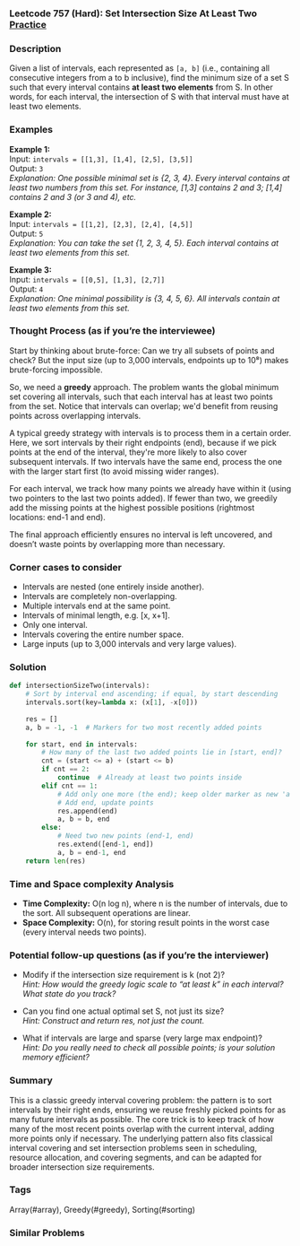 ### Leetcode 757 (Hard): Set Intersection Size At Least Two [Practice](https://leetcode.com/problems/set-intersection-size-at-least-two)

### Description  
Given a list of intervals, each represented as `[a, b]` (i.e., containing all consecutive integers from a to b inclusive), find the minimum size of a set S such that every interval contains **at least two elements** from S. In other words, for each interval, the intersection of S with that interval must have at least two elements.

### Examples  

**Example 1:**  
Input: `intervals = [[1,3], [1,4], [2,5], [3,5]]`  
Output: `3`  
*Explanation: One possible minimal set is {2, 3, 4}. Every interval contains at least two numbers from this set. For instance, [1,3] contains 2 and 3; [1,4] contains 2 and 3 (or 3 and 4), etc.*

**Example 2:**  
Input: `intervals = [[1,2], [2,3], [2,4], [4,5]]`  
Output: `5`  
*Explanation: You can take the set {1, 2, 3, 4, 5}. Each interval contains at least two elements from this set.*

**Example 3:**  
Input: `intervals = [[0,5], [1,3], [2,7]]`  
Output: `4`  
*Explanation: One minimal possibility is {3, 4, 5, 6}. All intervals contain at least two elements from this set.*

### Thought Process (as if you’re the interviewee)  
Start by thinking about brute-force: Can we try all subsets of points and check? But the input size (up to 3,000 intervals, endpoints up to 10⁸) makes brute-forcing impossible.

So, we need a **greedy** approach. The problem wants the global minimum set covering all intervals, such that each interval has at least two points from the set. Notice that intervals can overlap; we'd benefit from reusing points across overlapping intervals.

A typical greedy strategy with intervals is to process them in a certain order. Here, we sort intervals by their right endpoints (end), because if we pick points at the end of the interval, they're more likely to also cover subsequent intervals. If two intervals have the same end, process the one with the larger start first (to avoid missing wider ranges).

For each interval, we track how many points we already have within it (using two pointers to the last two points added). If fewer than two, we greedily add the missing points at the highest possible positions (rightmost locations: end-1 and end).

The final approach efficiently ensures no interval is left uncovered, and doesn’t waste points by overlapping more than necessary.

### Corner cases to consider  
- Intervals are nested (one entirely inside another).
- Intervals are completely non-overlapping.
- Multiple intervals end at the same point.
- Intervals of minimal length, e.g. [x, x+1].
- Only one interval.
- Intervals covering the entire number space.
- Large inputs (up to 3,000 intervals and very large values).

### Solution

```python
def intersectionSizeTwo(intervals):
    # Sort by interval end ascending; if equal, by start descending
    intervals.sort(key=lambda x: (x[1], -x[0]))
    
    res = []
    a, b = -1, -1  # Markers for two most recently added points
    
    for start, end in intervals:
        # How many of the last two added points lie in [start, end]?
        cnt = (start <= a) + (start <= b)
        if cnt == 2:
            continue  # Already at least two points inside
        elif cnt == 1:
            # Add only one more (the end); keep older marker as new 'a'
            # Add end, update points
            res.append(end)
            a, b = b, end
        else:
            # Need two new points (end-1, end)
            res.extend([end-1, end])
            a, b = end-1, end
    return len(res)
```

### Time and Space complexity Analysis  

- **Time Complexity:** O(n log n), where n is the number of intervals, due to the sort. All subsequent operations are linear.
- **Space Complexity:** O(n), for storing result points in the worst case (every interval needs two points).

### Potential follow-up questions (as if you’re the interviewer)  

- Modify if the intersection size requirement is k (not 2)?  
  *Hint: How would the greedy logic scale to “at least k” in each interval? What state do you track?*

- Can you find one actual optimal set S, not just its size?  
  *Hint: Construct and return res, not just the count.*

- What if intervals are large and sparse (very large max endpoint)?  
  *Hint: Do you really need to check all possible points; is your solution memory efficient?*

### Summary
This is a classic greedy interval covering problem: the pattern is to sort intervals by their right ends, ensuring we reuse freshly picked points for as many future intervals as possible. The core trick is to keep track of how many of the most recent points overlap with the current interval, adding more points only if necessary. The underlying pattern also fits classical interval covering and set intersection problems seen in scheduling, resource allocation, and covering segments, and can be adapted for broader intersection size requirements.

### Tags
Array(#array), Greedy(#greedy), Sorting(#sorting)

### Similar Problems
